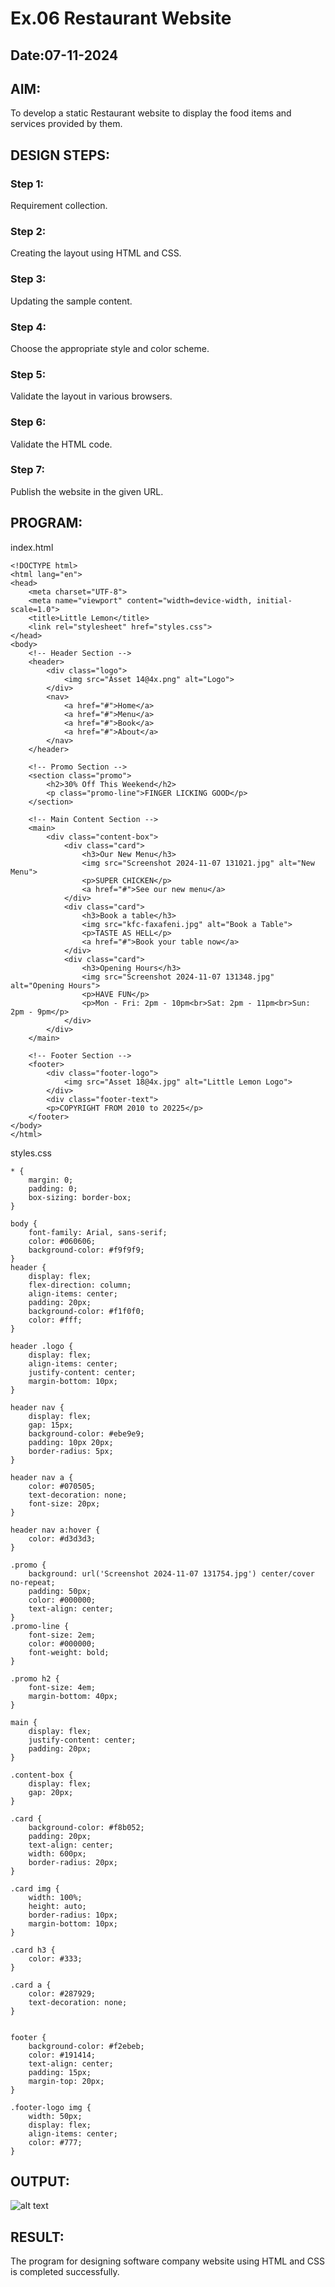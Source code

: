 # Ex.06 Restaurant Website
## Date:07-11-2024

## AIM:
To develop a static Restaurant website to display the food items and services provided by them.

## DESIGN STEPS:

### Step 1:
Requirement collection.

### Step 2:
Creating the layout using HTML and CSS.

### Step 3:
Updating the sample content.

### Step 4:
Choose the appropriate style and color scheme.

### Step 5:
Validate the layout in various browsers.

### Step 6:
Validate the HTML code.

### Step 7:
Publish the website in the given URL.

## PROGRAM:
index.html
```
<!DOCTYPE html>
<html lang="en">
<head>
    <meta charset="UTF-8">
    <meta name="viewport" content="width=device-width, initial-scale=1.0">
    <title>Little Lemon</title>
    <link rel="stylesheet" href="styles.css">
</head>
<body>
    <!-- Header Section -->
    <header>
        <div class="logo">
            <img src="Asset 14@4x.png" alt="Logo">
        </div>
        <nav>
            <a href="#">Home</a>
            <a href="#">Menu</a>
            <a href="#">Book</a>
            <a href="#">About</a>
        </nav>
    </header>

    <!-- Promo Section -->
    <section class="promo">
        <h2>30% Off This Weekend</h2>
        <p class="promo-line">FINGER LICKING GOOD</p>
    </section>

    <!-- Main Content Section -->
    <main>
        <div class="content-box">
            <div class="card">
                <h3>Our New Menu</h3>
                <img src="Screenshot 2024-11-07 131021.jpg" alt="New Menu">
                <p>SUPER CHICKEN</p>
                <a href="#">See our new menu</a>
            </div>
            <div class="card">
                <h3>Book a table</h3>
                <img src="kfc-faxafeni.jpg" alt="Book a Table">
                <p>TASTE AS HELL</p>
                <a href="#">Book your table now</a>
            </div>
            <div class="card">
                <h3>Opening Hours</h3>
                <img src="Screenshot 2024-11-07 131348.jpg" alt="Opening Hours">
                <p>HAVE FUN</p>
                <p>Mon - Fri: 2pm - 10pm<br>Sat: 2pm - 11pm<br>Sun: 2pm - 9pm</p>
            </div>
        </div>
    </main>

    <!-- Footer Section -->
    <footer>
        <div class="footer-logo">
            <img src="Asset 18@4x.jpg" alt="Little Lemon Logo">
        </div>
        <div class="footer-text">
        <p>COPYRIGHT FROM 2010 to 20225</p>
    </footer>
</body>
</html>
```
styles.css
```
* {
    margin: 0;
    padding: 0;
    box-sizing: border-box;
}

body {
    font-family: Arial, sans-serif;
    color: #060606;
    background-color: #f9f9f9;
}
header {
    display: flex;
    flex-direction: column;
    align-items: center;
    padding: 20px;
    background-color: #f1f0f0; 
    color: #fff;
}

header .logo {
    display: flex;
    align-items: center;
    justify-content: center;
    margin-bottom: 10px;
}

header nav {
    display: flex;
    gap: 15px;
    background-color: #ebe9e9; 
    padding: 10px 20px; 
    border-radius: 5px; 
}

header nav a {
    color: #070505;
    text-decoration: none;
    font-size: 20px; 
}

header nav a:hover {
    color: #d3d3d3; 
}

.promo {
    background: url('Screenshot 2024-11-07 131754.jpg') center/cover no-repeat;
    padding: 50px;
    color: #000000;
    text-align: center;
}
.promo-line {
    font-size: 2em; 
    color: #000000;
    font-weight: bold;
}

.promo h2 {
    font-size: 4em;
    margin-bottom: 40px;
}

main {
    display: flex;
    justify-content: center;
    padding: 20px;
}

.content-box {
    display: flex;
    gap: 20px;
}

.card {
    background-color: #f8b052;
    padding: 20px;
    text-align: center;
    width: 600px;
    border-radius: 20px;
}

.card img {
    width: 100%;
    height: auto;
    border-radius: 10px;
    margin-bottom: 10px;
}

.card h3 {
    color: #333;
}

.card a {
    color: #287929;
    text-decoration: none;
}


footer {
    background-color: #f2ebeb;
    color: #191414;
    text-align: center;
    padding: 15px;
    margin-top: 20px;
}

.footer-logo img {
    width: 50px;
    display: flex;
    align-items: center;
    color: #777;
}
```
## OUTPUT:
![alt text](<Screenshot 2024-11-07 132854.png>)

## RESULT:
The program for designing software company website using HTML and CSS is completed successfully.
